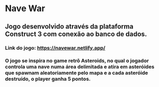 # Nave War

## Jogo desenvolvido através da plataforma Construct 3 com conexão ao banco de dados.

### Link do jogo: https://navewar.netlify.app/

### O jogo se inspira no game retrô Asteroids, no qual o jogador controla uma nave numa área delimitada e atira em asteróides que spawnam aleatoriamente pelo mapa e a cada asteróide destruído, o player ganha 5 pontos.

